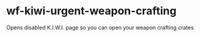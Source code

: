# wf-kiwi-urgent-weapon-crafting
Opens disabled K.I.W.I. page so you can open your weapon crafting crates
